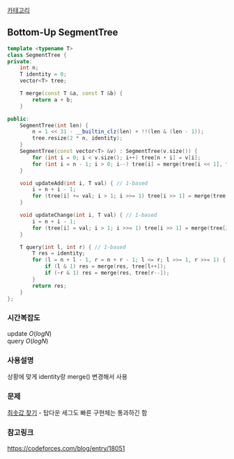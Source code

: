 [카테고리](/README.md)
## Bottom-Up SegmentTree
```cpp
template <typename T>
class SegmentTree {
private:
    int n;
    T identity = 0;
    vector<T> tree;

    T merge(const T &a, const T &b) {
        return a + b;
    }

public:
    SegmentTree(int len) {
        n = 1 << 31 - __builtin_clz(len) + !!(len & (len - 1));
        tree.resize(2 * n, identity);
    }
    SegmentTree(const vector<T> &v) : SegmentTree(v.size()) {
        for (int i = 0; i < v.size(); i++) tree[n + i] = v[i];
        for (int i = n - 1; i > 0; i--) tree[i] = merge(tree[i << 1], tree[i << 1 | 1]);
    }

    void updateAdd(int i, T val) { // 1-based
        i = n + i - 1;
        for (tree[i] += val; i > 1; i >>= 1) tree[i >> 1] = merge(tree[i], tree[i ^ 1]);
    }

    void updateChange(int i, T val) { // 1-based
        i = n + i - 1;
        for (tree[i] = val; i > 1; i >>= 1) tree[i >> 1] = merge(tree[i], tree[i ^ 1]);
    }

    T query(int l, int r) { // 1-based
        T res = identity;
        for (l = n + l - 1, r = n + r - 1; l <= r; l >>= 1, r >>= 1) {
            if (l & 1) res = merge(res, tree[l++]);
            if (~r & 1) res = merge(res, tree[r--]);
        }
        return res;
    }
};
```
### 시간복잡도 
update $O(logN)$   
query $O(logN)$

### 사용설명
상황에 맞게 identity랑 merge() 변경해서 사용

### 문제
[최솟값 찾기](https://www.acmicpc.net/problem/11003) - 탑다운 세그도 빠른 구현체는 통과하긴 함

### 참고링크
https://codeforces.com/blog/entry/18051